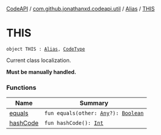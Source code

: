 [CodeAPI](../../../index.md) / [com.github.jonathanxd.codeapi.util](../../index.md) / [Alias](../index.md) / [THIS](.)

# THIS

`object THIS : `[`Alias`](../index.md)`, `[`CodeType`](../../../com.github.jonathanxd.codeapi.type/-code-type/index.md)

Current class localization.

**Must be manually handled.**

### Functions

| Name | Summary |
|---|---|
| [equals](equals.md) | `fun equals(other: `[`Any`](https://kotlinlang.org/api/latest/jvm/stdlib/kotlin/-any/index.html)`?): `[`Boolean`](https://kotlinlang.org/api/latest/jvm/stdlib/kotlin/-boolean/index.html) |
| [hashCode](hash-code.md) | `fun hashCode(): `[`Int`](https://kotlinlang.org/api/latest/jvm/stdlib/kotlin/-int/index.html) |
